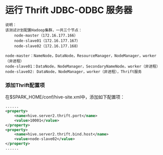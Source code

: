 运行 Thrift JDBC-ODBC 服务器
=================================================================================
```
说明：
该测试计划配置Hadoop集群，一共三个节点：
    node-master（172.16.177.166）
    node-slave01（172.16.177.167）
    node-slave02（172.16.177.168）

node-master：NameNode，DataNode，ResourceManager，NodeManager，worker（非进程）
node-slave01：DataNode，NodeManager，SecondaryNameNode，worker（非进程）
node-slave02: DataNode，NodeManager，worker（非进程），Thrift服务
```

### 添加Thrift配置项
在$SPARK_HOME/conf/hive-site.xml中，添加如下配置项：
```xml
......
<property>
    <name>hive.server2.thrift.port</name>
    <value>10001</value>
</property>
<property>
    <name>hive.server2.thrift.bind.host</name>
    <value>node-slave02</value>
</property>
......
```
